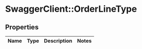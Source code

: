 # SwaggerClient::OrderLineType

## Properties
Name | Type | Description | Notes
------------ | ------------- | ------------- | -------------

